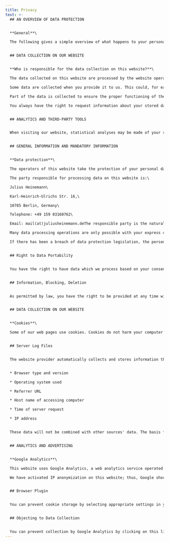 ```yaml
---
title: Privacy
text: >-
  ## AN OVERVIEW OF DATA PROTECTION


  **General**\

  The following gives a simple overview of what happens to your personal information when you visit our website. Personal information is any data with which you could be personally identified. Detailed information on the subject of data protection can be found in our privacy policy found below.


  ## DATA COLLECTION ON OUR WEBSITE


  **Who is responsible for the data collection on this website?**\

  The data collected on this website are processed by the website operator. The operator’s contact details can be found in the website’s required legal notice.**How do we collect your data?**\

  Some data are collected when you provide it to us. This could, for example, be data you enter on a contact form. Other data are collected automatically by our IT systems when you visit the website. These data are primarily technical data such as the browser and operating system you are using or when you accessed the page. These data are collected automatically as soon as you enter our website.**What do we use your data for?**\

  Part of the data is collected to ensure the proper functioning of the website. Other data can be used to analyze how visitors use the site.**What rights do you have regarding your data?**\

  You always have the right to request information about your stored data, its origin, its recipients, and the purpose of its collection at no charge. You also have the right to request that it be corrected, blocked, or deleted. You can contact us at any time using the address given in the legal notice if you have further questions about privacy and data protection. You may also file a complaint with the competent regulatory authorities.


  ## ANALYTICS AND THIRD-PARTY TOOLS


  When visiting our website, statistical analyses may be made of your surfing behavior. This happens primarily using cookies and analytics. The analysis of your surfing behavior is usually anonymous; we will not be able to identify you from this data. You can object to this analysis or prevent it by not using certain tools. Detailed information can be found in the following privacy policy.


  ## GENERAL INFORMATION AND MANDATORY INFORMATION


  **Data protection**\

  The operators of this website take the protection of your personal data very seriously. We treat your personal data as confidential and in accordance with statutory data protection regulations and this privacy policy.If you use this website, various pieces of personal data will be collected. Personal information is any data with which you could be personally identified. This privacy policy explains what information we collect and what we use it for. It also explains how and for what purpose this happens.Please note that data transmitted via the internet (e.g., via email communication) may be subject to security breaches. Complete protection of your data from third-party access is not possible.**Notice concerning the party responsible for this website**\

  The party responsible for processing data on this website is:\

  Julius Heinemann\

  Karl-Heinrich-Ulrichs Str. 16,\

  10785 Berlin, Germany\

  Telephone: +49 159 03160762\

  Email: mail(at)juliusheinemann.deThe responsible party is the natural or legal person who alone or jointly with others decides on the purposes and means of processing personal data (names, email addresses, etc.).**Revocation of your consent to the processing of your data**\

  Many data processing operations are only possible with your express consent. You may revoke your consent at any time with future effect. An informal email making this request is sufficient. The data processed before we receive your request may still be legally processed.**Right to file complaints with regulatory authorities**\

  If there has been a breach of data protection legislation, the person affected may file a complaint with the competent regulatory authorities. The competent regulatory authority for matters related to data protection legislation is the data protection officer of the German state in which our company is headquartered.A list of data protection officers and their contact details can be found at: [BFDI](https://www.bfdi.bund.de/DE/Infothek/Anschriften_Links/anschriften_links-node.html).


  ## Right to Data Portability


  You have the right to have data which we process based on your consent or in fulfillment of a contract automatically delivered to yourself or to a third party in a standard, machine-readable format. If you require the direct transfer of data to another responsible party, this will only be done to the extent technically feasible.


  ## Information, Blocking, Deletion


  As permitted by law, you have the right to be provided at any time with information free of charge about any of your personal data that is stored as well as its origin, recipient, and purpose for which it has been processed. You also have the right to have this data corrected, blocked, or deleted.You can contact us at any time using the address given in our legal notice if you have further questions on personal data.


  ## DATA COLLECTION ON OUR WEBSITE


  **Cookies**\

  Some of our web pages use cookies. Cookies do not harm your computer and do not contain any viruses. Cookies help make our website more user-friendly, efficient, and secure.Cookies are small text files that are stored on your computer and saved by your browser. Most cookies we use are so-called “session cookies.” They are automatically deleted after your visit. Other cookies remain in your device’s memory until you delete them.These cookies make it possible to recognize your browser when you next visit the site. You can configure your browser to inform you about cookie usage so that you can decide on a case-by-case basis whether to accept or reject a cookie.Alternatively, your browser can be configured to automatically accept cookies under certain conditions or always reject them or automatically delete cookies when closing your browser. Disabling cookies may limit functionality on this website.Cookies necessary for electronic communications or providing certain functions (such as shopping carts) are stored pursuant to Art. 6 paragraph 1 letter f of DSGVO. The website operator has a legitimate interest in storing cookies for optimized service provided free from technical errors.If other cookies (such as those used to analyze surfing behavior) are also stored, they will be treated separately in this privacy policy.


  ## Server Log Files


  The website provider automatically collects and stores information that your browser transmits in “server log files.” These include:


  * Browser type and version

  * Operating system used

  * Referrer URL

  * Host name of accessing computer

  * Time of server request

  * IP address


  These data will not be combined with other sources' data. The basis for processing is Art. 6 (1) (f) DSGVO, which allows processing for fulfilling a contract or preliminary measures.


  ## ANALYTICS AND ADVERTISING


  **Google Analytics**\

  This website uses Google Analytics, a web analytics service operated by Google Inc., 1600 Amphitheatre Parkway, Mountain View, CA 94043, USA. Google Analytics uses "cookies," which are text files stored on your computer that allow analysis of how users utilize the website.The information generated by cookies about usage is usually transmitted to a Google server in the USA and stored there. Google Analytics cookies are stored based on Art. 6 (1) (f) DSGVO; operators have a legitimate interest in analyzing user behavior for optimizing both their website and advertising.**IP Anonymization**\

  We have activated IP anonymization on this website; thus, Google shortens IP addresses within EU member states or other parties to agreements within EEA prior to transmission to the US.Only in exceptional cases will full IP addresses be sent to Google servers in the US and shortened there. Google will utilize this information on behalf of our operator to evaluate usage activity on our site and compile reports regarding activity and provide services related to internet usage for operators.The IP address transmitted by browsers as part of Google Analytics will not merge with other Google-held data.


  ## Browser Plugin


  You can prevent cookie storage by selecting appropriate settings in your browser; however, please note that doing so might limit full functionality on this site.You can also prevent cookie-generated information about usage (including IP address) from being passed onto Google and processing these by downloading/installing available browser plugins at: [Google Opt-out Plugin](https://tools.google.com/dlpage/gaoptout?hl=en).


  ## Objecting to Data Collection


  You can prevent collection by Google Analytics by clicking on this link: [Disable Google Analytics](https://www.perplexity.ai/search/why-is-no-contact-information-egQCj9uaQbq.rw_RzkfUEg#). An opt-out cookie will set preventing future collection during site visits:For further information regarding Google Analytics user handling see: [Google's Privacy Policy](https://support.google.com/analytics/answer/6004245?hl=en).
---
```

